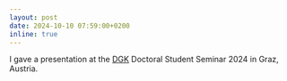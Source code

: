 ```yaml
---
layout: post
date: 2024-10-10 07:59:00+0200
inline: true
---
```


I gave a presentation at the [DGK](https://dgk.badw.de/abteilung-ingenieurgeodaesie/aktivitaeten.html) Doctoral Student Seminar 2024 in Graz, Austria.

